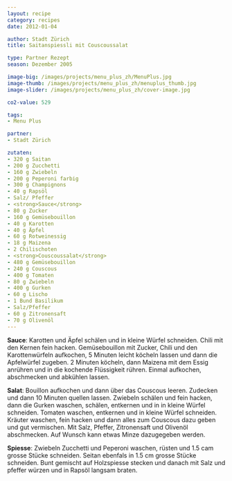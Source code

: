```yaml
---
layout: recipe
category: recipes
date: 2012-01-04

author: Stadt Zürich
title: Saitanspiessli mit Couscoussalat

type: Partner Rezept
season: Dezember 2005

image-big: /images/projects/menu_plus_zh/MenuPlus.jpg
image-thumb: /images/projects/menu_plus_zh/menuplus_thumb.jpg
image-slider: /images/projects/menu_plus_zh/cover-image.jpg

co2-value: 529

tags:
- Menu Plus

partner:
- Stadt Zürich

zutaten:
- 320 g Saitan
- 200 g Zucchetti
- 160 g Zwiebeln
- 200 g Peperoni farbig
- 300 g Champignons
- 40 g Rapsöl
- Salz/ Pfeffer
- <strong>Sauce</strong>
- 80 g Zucker
- 160 g Gemüsebouillon
- 40 g Karotten
- 40 g Äpfel
- 60 g Rotweinessig
- 18 g Maizena
- 2 Chilischoten
- <strong>Couscoussalat</strong>
- 480 g Gemüsebouillon
- 240 g Couscous
- 400 g Tomaten
- 80 g Zwiebeln
- 400 g Gurken
- 60 g Lischo
- 1 Bund Basilikum
- Salz/Pfeffer
- 60 g Zitronensaft
- 70 g Olivenöl
---
```


**Sauce**: Karotten und Äpfel schälen und in kleine Würfel schneiden. Chili mit den Kernen fein hacken.
Gemüsebouillon mit Zucker, Chili und den Karottenwürfeln aufkochen, 5 Minuten leicht köcheln lassen und dann die Apfelwürfel zugeben. 2 Minuten köcheln, dann Maizena mit dem Essig anrühren und in die kochende Flüssigkeit rühren. Einmal aufkochen, abschmecken und abkühlen lassen.

**Salat**: Bouillon aufkochen und dann über das Couscous leeren. Zudecken und dann 10 Minuten quellen lassen. Zwiebeln schälen und fein hacken, dann die Gurken waschen, schälen, entkernen und in in kleine Würfel schneiden. Tomaten waschen, entkernen und in kleine Würfel schneiden. Kräuter waschen, fein hacken und dann alles zum Couscous dazu geben und gut vermischen. Mit Salz, Pfeffer, Zitronensaft und Olivenöl abschmecken. Auf Wunsch kann etwas Minze dazugegeben werden.


**Spiesse**: Zwiebeln Zucchetti und Peperoni waschen, rüsten und 1.5 cam grosse Stücke schneiden. Seitan ebenfals in 1.5 cm grosse Stücke schneiden. Bunt gemischt auf Holzspiesse stecken und danach mit Salz und pfeffer würzen und in Rapsöl langsam braten.
